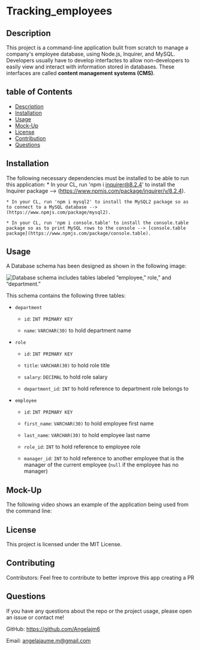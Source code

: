 # Tracking_employees

## Description

This project is a command-line application bulit from scratch to manage a company's employee database, using Node.js, Inquirer, and MySQL. Developers usually have to develop interfactes to allow non-developers to easily view and interact with information stored in databases. These interfaces are called **content management systems (CMS)**.

## table of Contents
- [Description](#Description)
- [Installation](#Installation)
- [Usage](#Usage)
- [Mock-Up](#Mock-Up)
- [License](#License)
- [Contribution](#Contributing)
- [Questions](#Questions)


## Installation
The following necessary dependencies must be installed to be able to run this application:
    * In your CL, run 'npm i inquirer@8.2.4' to install the Inquirer package --> (https://www.npmjs.com/package/inquirer/v/8.2.4).

    * In your CL, run 'npm i mysql2' to install the MySQL2 package so as to connect to a MySQL database --> (https://www.npmjs.com/package/mysql2).

    * In your CL, run 'npm i console.table' to install the console.table package so as to print MySQL rows to the console --> [console.table package](https://www.npmjs.com/package/console.table).


## Usage
A Database schema has been designed as shown in the following image:

![Database schema includes tables labeled “employee,” role,” and “department.”](./Assets/12-sql-homework-demo-01.png)

This schema contains the following three tables:

* `department`

    * `id`: `INT PRIMARY KEY`

    * `name`: `VARCHAR(30)` to hold department name

* `role`

    * `id`: `INT PRIMARY KEY`

    * `title`: `VARCHAR(30)` to hold role title

    * `salary`: `DECIMAL` to hold role salary

    * `department_id`: `INT` to hold reference to department role belongs to

* `employee`

    * `id`: `INT PRIMARY KEY`

    * `first_name`: `VARCHAR(30)` to hold employee first name

    * `last_name`: `VARCHAR(30)` to hold employee last name

    * `role_id`: `INT` to hold reference to employee role

    * `manager_id`: `INT` to hold reference to another employee that is the manager of the current employee (`null` if the employee has no manager)

## Mock-Up
The following video shows an example of the application being used from the command line:


## License
This project is licensed under the MIT License. 


## Contributing
Contributors: Feel free to contribute to better improve this app creating a PR


## Questions
If you have any questions about the repo or the project usage, please open an issue or contact me!

GitHub: https://github.com/Angelajm6

Email: angelajaume.m@gmail.com